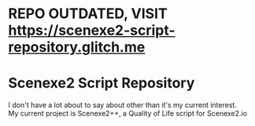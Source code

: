 # REPO OUTDATED, VISIT https://scenexe2-script-repository.glitch.me

# Scenexe2 Script Repository
I don't have a lot about to say about other than it's my current interest.  
My current project is Scenexe2++, a Quality of Life script for Scenexe2.io
